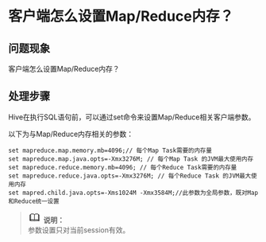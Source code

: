 # 客户端怎么设置Map/Reduce内存？<a name="ZH-CN_TOPIC_0205107311"></a>

## 问题现象<a name="zh-cn_topic_0167274550_section1861111131114"></a>

客户端怎么设置Map/Reduce内存？

## 处理步骤<a name="zh-cn_topic_0167274550_se557d36e41b246bba30ab6f202adab38"></a>

Hive在执行SQL语句前，可以通过set命令来设置Map/Reduce相关客户端参数。

以下为与Map/Reduce内存相关的参数：

```
set mapreduce.map.memory.mb=4096;// 每个Map Task需要的内存量
set mapreduce.map.java.opts=-Xmx3276M; // 每个Map Task 的JVM最大使用内存
set mapreduce.reduce.memory.mb=4096; // 每个Reduce Task需要的内存量
set mapreduce.reduce.java.opts=-Xmx3276M; // 每个Reduce Task 的JVM最大使用内存
set mapred.child.java.opts=-Xms1024M -Xmx3584M;//此参数为全局参数，既对Map和Reduce统一设置
```

>![](public_sys-resources/icon-note.gif) **说明：**   
>参数设置只对当前session有效。  

